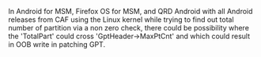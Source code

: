 In Android for MSM, Firefox OS for MSM, and QRD Android with all Android releases from CAF using the Linux kernel while trying to find out total number of partition via a non zero check, there could be possibility where the 'TotalPart' could cross 'GptHeader->MaxPtCnt' and which could result in OOB write in patching GPT.